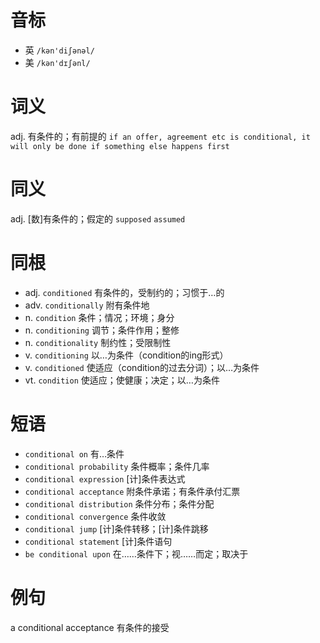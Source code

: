 # 音标

- 英 `/kən'diʃənəl/`
- 美 `/kən'dɪʃənl/`

# 词义

adj. 有条件的；有前提的
`if an offer, agreement etc is conditional, it will only be done if something else happens first`

# 同义

adj. [数]有条件的；假定的
`supposed` `assumed`

# 同根

- adj. `conditioned` 有条件的，受制约的；习惯于…的
- adv. `conditionally` 附有条件地
- n. `condition` 条件；情况；环境；身分
- n. `conditioning` 调节；条件作用；整修
- n. `conditionality` 制约性；受限制性
- v. `conditioning` 以…为条件（condition的ing形式）
- v. `conditioned` 使适应（condition的过去分词）；以…为条件
- vt. `condition` 使适应；使健康；决定；以…为条件

# 短语

- `conditional on` 有…条件
- `conditional probability` 条件概率；条件几率
- `conditional expression` [计]条件表达式
- `conditional acceptance` 附条件承诺；有条件承付汇票
- `conditional distribution` 条件分布；条件分配
- `conditional convergence` 条件收敛
- `conditional jump` [计]条件转移；[计]条件跳移
- `conditional statement` [计]条件语句
- `be conditional upon` 在……条件下；视……而定；取决于

# 例句

a conditional acceptance
有条件的接受


